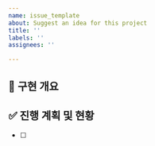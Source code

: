 ```yaml
---
name: issue_template
about: Suggest an idea for this project
title: ''
labels: ''
assignees: ''

---
```


## :briefcase: **구현 개요**

## :white_check_mark: **진행 계획 및 현황**

- [ ]
